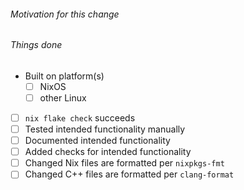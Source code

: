 ###### Motivation for this change


###### Things done

<!-- Please check what applies. Note that these are not hard requirements, especially if they dont seem to be applicable. -->

- Built on platform(s)
  - [ ] NixOS
  - [ ] other Linux
- [ ] `nix flake check` succeeds
- [ ] Tested intended functionality manually
- [ ] Documented intended functionality
- [ ] Added checks for intended functionality
- [ ] Changed Nix files are formatted per `nixpkgs-fmt`
- [ ] Changed C++ files are formatted per `clang-format`
